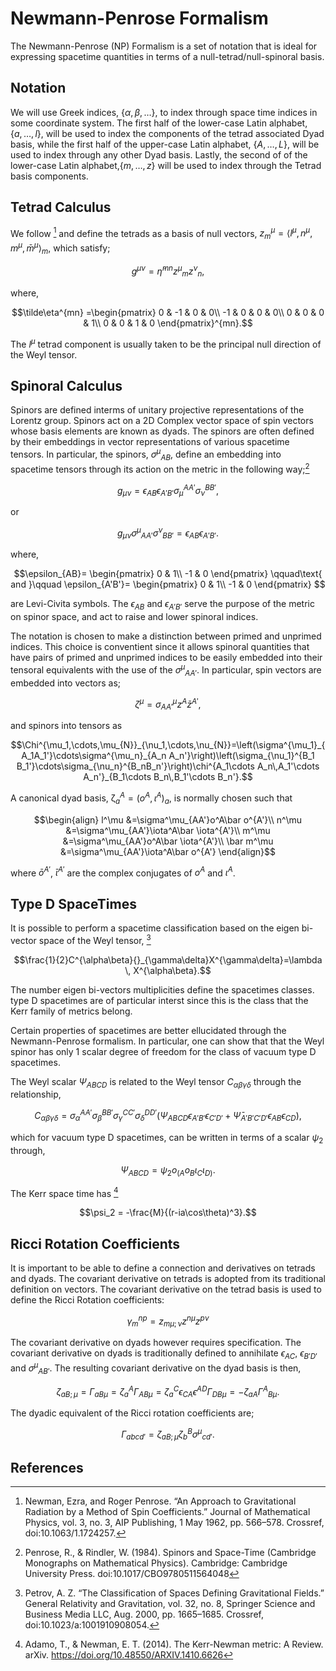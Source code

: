 # Newmann-Penrose Formalism

The Newmann-Penrose (NP) Formalism is a set of notation that is ideal for expressing spacetime quantities in terms of a null-tetrad/null-spinoral basis.

## Notation
We will use Greek indices, $\{\alpha,\beta,\dots\}$, to index through space time indices in some coordinate system.
The first half of the lower-case Latin alphabet, $\{a,\dots,l\}$, will be used to index the components of the tetrad associated Dyad basis, while the first half of the upper-case Latin alphabet, $\{A,\dots,L\}$, will be used to index through any other Dyad basis.
Lastly, the second of of the lower-case Latin alphabet,$\{m,\dots,z\}$ will be used to index through the Tetrad basis components.
## Tetrad Calculus

We follow [^NP] and define the tetrads as a basis of null vectors, $z_m{}^\mu=\langle l^\mu,n^\mu, m^\mu,\bar m^\mu\rangle_m$, which satisfy;
```math
g^{\mu\nu}=\tilde\eta^{mn}z^{\mu}{}_mz^{\nu}{}_n,
```
where,
```math
\tilde\eta^{mn}
    =\begin{pmatrix}
        0 & -1 & 0 & 0\\
        -1 & 0 & 0 & 0\\
        0 & 0 & 0 & 1\\
        0 & 0 & 1 & 0
    \end{pmatrix}^{mn}.
```
The $l^\mu$ tetrad component is usually taken to be the principal null direction of the Weyl tensor.
## Spinoral Calculus
Spinors are defined interms of unitary projective representations of the Lorentz group.
Spinors act on a 2D Complex vector space of spin vectors whose basis elements are known as dyads. 
The spinors are often defined by their embeddings in vector representations of various spacetime tensors.
In particular, the spinors, $\sigma^\mu{}_{AB}$, define an embedding into spacetime tensors through its action on the metric in the following way;[^PR]
```math
g_{\mu\nu}=\epsilon_{AB}\epsilon_{A'B'}\sigma_{\mu}{}^{AA'}\sigma_{\nu}{}^{BB'},
```
or
```math
g_{\mu\nu}\sigma^{\mu}{}_{AA'}\sigma^{\nu}{}_{BB'}=\epsilon_{AB}\epsilon_{A'B'}.
```
where,
```math
\epsilon_{AB}=
\begin{pmatrix}
0 & 1\\
-1 & 0
\end{pmatrix}
\qquad\text{ and }\qquad
\epsilon_{A'B'}=
\begin{pmatrix}
0 & 1\\
-1 & 0
\end{pmatrix}

```
are Levi-Civita symbols. 
The $\epsilon_{AB}$ and $\epsilon_{A'B'}$ serve the purpose of the metric on spinor space, and act to raise and lower spinoral indices.

The notation is chosen to make a distinction between primed and unprimed indices. 
This choice is conventient since it allows spinoral quantities that have pairs of primed and unprimed indices to be easily embedded into their tensoral equivalents with the use of the $\sigma^\mu{}_{AA'}$.
In particular, spin vectors are embedded into vectors as;
```math
\zeta^\mu=\sigma^{\mu}_{AA'}z^A\bar z^{A'},
```
and spinors into tensors as
```math
\Chi^{\mu_1,\cdots,\mu_{N}}_{\nu_1,\cdots,\nu_{N}}=\left(\sigma^{\mu_1}_{A_1A_1'}\cdots\sigma^{\mu_n}_{A_n A_n'}\right)\left(\sigma_{\nu_1}^{B_1 B_1'}\cdots\sigma_{\nu_n}^{B_nB_n'}\right)\chi^{A_1\cdots A_n\,A_1'\cdots A_n'}_{B_1\cdots B_n\,B_1'\cdots B_n'}.
```


A canonical dyad basis, $\mathcal\zeta_{a}{}^A=(o^A,\iota^A)_a$, is normally chosen such that
```math
\begin{align}
    l^\mu
        &=\sigma^\mu_{AA'}o^A\bar o^{A'}\\
    n^\mu
        &=\sigma^\mu_{AA'}\iota^A\bar \iota^{A'}\\
    m^\mu
        &=\sigma^\mu_{AA'}o^A\bar \iota^{A'}\\
    \bar m^\mu
        &=\sigma^\mu_{AA'}\iota^A\bar o^{A'}
\end{align}
```
where $\bar o^{A'}$, $\bar \iota^{A'}$ are the complex conjugates of $o^A$ and $\iota^A$.

## Type D SpaceTimes

It is possible to perform a spacetime classification based on the eigen bi-vector space of the Weyl tensor, [^Petrov]
```math
\frac{1}{2}C^{\alpha\beta}{}_{\gamma\delta}X^{\gamma\delta}=\lambda \, X^{\alpha\beta}.
```
The number eigen bi-vectors multiplicities define the spacetimes classes.
type D spacetimes are of particular interst since this is the class that the Kerr family of metrics belong.

Certain properties of spacetimes are better ellucidated through the Newmann-Penrose formalism.
In particular, one can show that that the Weyl spinor has only 1 scalar degree of freedom for the class of vacuum type D spacetimes.

The Weyl scalar $\Psi_{ABCD}$ is related to the Weyl tensor $C_{\alpha\beta\gamma\delta}$ through the relationship,
```math
C_{\alpha\beta\gamma\delta}=\sigma_{\alpha}{}^{AA'}\sigma_{\beta}{}^{BB'}\sigma_{\gamma}{}^{CC'}\sigma_{\delta}{}^{DD'}(\Psi_{ABCD}\epsilon_{A'B'}\epsilon_{C'D'}+\bar\Psi_{A'B'C'D'}\epsilon_{AB}\epsilon_{CD}),
```
which for vacuum type D spacetimes, can be written in terms of a scalar $\psi_2$ through,
```math
\Psi_{ABCD}=\psi_2o_{(A}o_{B}\iota_{C}\iota_{D)}.
```

The Kerr space time has [^AN]
```math
\psi_2 = -\frac{M}{(r-ia\cos\theta)^3}.
```
## Ricci Rotation Coefficients
It is important to be able to define a connection and derivatives on tetrads and dyads.
The covariant derivative on tetrads is adopted from its traditional definition on vectors.
The covariant derivative on the tetrad basis is used to define the Ricci Rotation coefficients:
```math
\gamma_m{}^{np}=z_{m\mu;\nu}z^{n\mu}z^{p\nu}
```

The covariant derivative on dyads however requires specification.
The covariant derivative on dyads is traditionally defined to annihilate $\epsilon_{AC}$, $\epsilon_{B'D'}$ and $\sigma^{\mu}{}_{AB'}$.
The resulting covariant derivative on the dyad basis is then,
```math
\zeta_{aB;\mu}=\Gamma_{aB\mu}=\zeta_{a}{}^{A}\Gamma_{AB\mu}=\zeta_{a}{}^{C}\epsilon_{CA}\epsilon^{AD}\Gamma_{DB\mu}=-\zeta_{aA}\Gamma^{A}{}_{B\mu}.
```
The dyadic equivalent of the Ricci rotation coefficients are;
```math
\Gamma_{abcd'}=\zeta_{aB;\mu}\zeta_{b}{}^B\sigma^{\mu}{}_{cd'}.
```
## References
[^NP]: Newman, Ezra, and Roger Penrose. “An Approach to Gravitational Radiation by a Method of Spin Coefficients.” Journal of Mathematical Physics, vol. 3, no. 3, AIP Publishing, 1 May 1962, pp. 566–578. Crossref, doi:10.1063/1.1724257.
[^PR]: Penrose, R., & Rindler, W. (1984). Spinors and Space-Time (Cambridge Monographs on Mathematical Physics). Cambridge: Cambridge University Press. doi:10.1017/CBO9780511564048
[^Petrov]: Petrov, A. Z. “The Classification of Spaces Defining Gravitational Fields.” General Relativity and Gravitation, vol. 32, no. 8, Springer Science and Business Media LLC, Aug. 2000, pp. 1665–1685. Crossref, doi:10.1023/a:1001910908054.
[^AN]: Adamo, T., & Newman, E. T. (2014). The Kerr-Newman metric: A Review. arXiv. https://doi.org/10.48550/ARXIV.1410.6626
